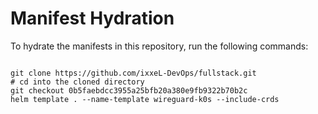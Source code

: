 
# Manifest Hydration

To hydrate the manifests in this repository, run the following commands:

```shell

git clone https://github.com/ixxeL-DevOps/fullstack.git
# cd into the cloned directory
git checkout 0b5faebdcc3955a25bfb20a380e9fb9322b70b2c
helm template . --name-template wireguard-k0s --include-crds
```